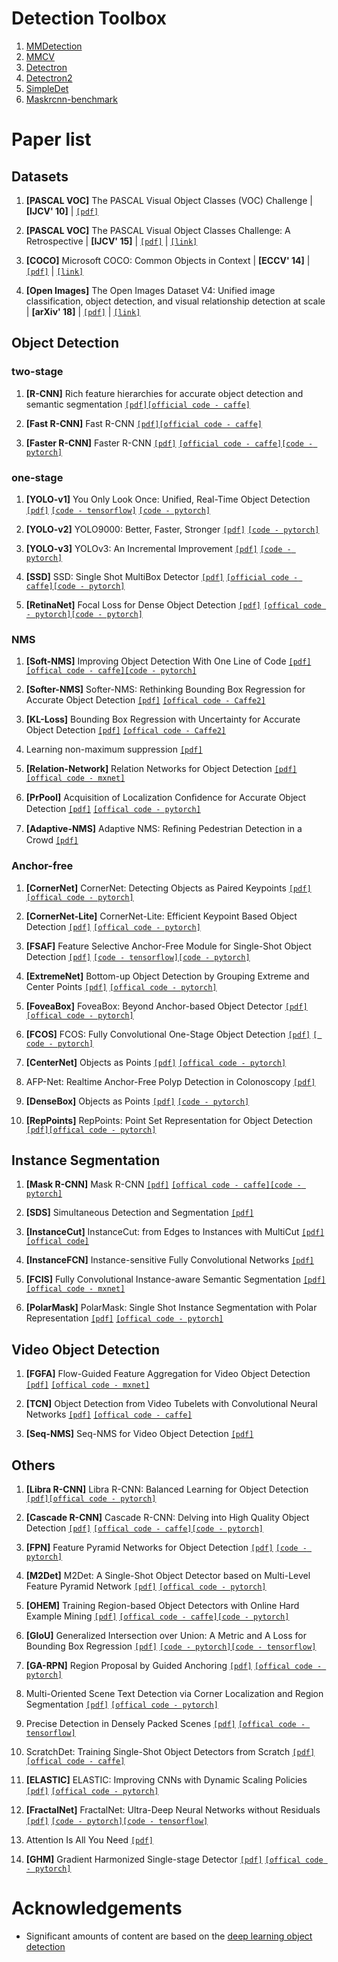 # Detection Toolbox
1. [MMDetection](https://github.com/open-mmlab/mmdetection)
2. [MMCV](https://github.com/open-mmlab/mmcv)
3. [Detectron](https://github.com/facebookresearch/Detectron/)
4. [Detectron2](https://github.com/facebookresearch/detectron2)
5. [SimpleDet](https://github.com/TuSimple/simpledet)
6. [Maskrcnn-benchmark](https://github.com/facebookresearch/maskrcnn-benchmark)

# Paper list

## Datasets
1. **[PASCAL VOC]** The PASCAL Visual Object Classes (VOC) Challenge | **[IJCV' 10]** | [`[pdf]`](http://host.robots.ox.ac.uk/pascal/VOC/pubs/everingham10.pdf)

2. **[PASCAL VOC]** The PASCAL Visual Object Classes Challenge: A Retrospective | **[IJCV' 15]** | [`[pdf]`](http://host.robots.ox.ac.uk/pascal/VOC/pubs/everingham15.pdf) | [`[link]`](http://host.robots.ox.ac.uk/pascal/VOC/)

3. **[COCO]** Microsoft COCO: Common Objects in Context | **[ECCV' 14]** | [`[pdf]`](https://arxiv.org/pdf/1405.0312.pdf) | [`[link]`](http://cocodataset.org/)

4. **[Open Images]** The Open Images Dataset V4: Unified image classification, object detection, and visual relationship detection at scale | **[arXiv' 18]** | [`[pdf]`](https://arxiv.org/pdf/1811.00982v1.pdf) | [`[link]`](https://storage.googleapis.com/openimages/web/index.html)


## Object Detection

### two-stage

1. **[R-CNN]** Rich feature hierarchies for accurate object detection and semantic segmentation [`[pdf]`](https://arxiv.org/pdf/1311.2524)[`[official code - caffe]`](https://github.com/rbgirshick/rcnn)

2. **[Fast R-CNN]** Fast R-CNN  [`[pdf]`](https://arxiv.org/pdf/1504.08083)[`[official code - caffe]`](https://github.com/rbgirshick/fast-rcnn)

3. **[Faster R-CNN]** Faster R-CNN  [`[pdf]`](https://arxiv.org/pdf/1506.01497) [`[official code - caffe]`](https://github.com/rbgirshick/py-faster-rcnn)[`[code - pytorch]`](https://github.com/chenyuntc/simple-faster-rcnn-pytorch)

### one-stage

1. **[YOLO-v1]** You Only Look Once: Unified, Real-Time Object Detection [`[pdf]`](https://arxiv.org/pdf/1506.02640) [`[code - tensorflow]`](https://github.com/JunshengFu/vehicle-detection) [`[code - pytorch]`](https://github.com/xiongzihua/pytorch-YOLO-v1)

2. **[YOLO-v2]** YOLO9000: Better, Faster, Stronger [`[pdf]`](https://arxiv.org/pdf/1612.08242) [`[code - pytorch]`](https://github.com/longcw/yolo2-pytorch)

3. **[YOLO-v3]** YOLOv3: An Incremental Improvement [`[pdf]`](https://pjreddie.com/media/files/papers/YOLOv3) [`[code - pytorch]`](https://github.com/eriklindernoren/PyTorch-YOLOv3)

4. **[SSD]** SSD: Single Shot MultiBox Detector [`[pdf]`](https://arxiv.org/pdf/1512.02325) [`[official code - caffe]`](https://github.com/weiliu89/caffe/tree/ssd)[`[code - pytorch]`](https://github.com/amdegroot/ssd.pytorch)


5. **[RetinaNet]** Focal Loss for Dense Object Detection [`[pdf]`](https://arxiv.org/pdf/1708.02002) [`[offical code - pytorch]`](https://github.com/facebookresearch/Detectron)[`[code - pytorch]`](https://github.com/yhenon/pytorch-retinanet)

### NMS
1. **[Soft-NMS]** Improving Object Detection With One Line of Code [`[pdf]`](https://arxiv.org/pdf/1704.04503) [`[offical code - caffe]`](https://github.com/bharatsingh430/soft-nms)[`[code - pytorch]`](https://github.com/wushuang01/soft-nms/blob/master/soft-nms.py)

2. **[Softer-NMS]** Softer-NMS: Rethinking Bounding Box Regression for Accurate Object Detection [`[pdf]`](https://arxiv.org/pdf/1809.08545v1) [`[offical code - Caffe2]`](https://github.com/yihui-he/softer-NMS)

3. **[KL-Loss]** Bounding Box Regression with Uncertainty for Accurate Object Detection [`[pdf]`](https://arxiv.org/pdf/1809.08545) [`[offical code - Caffe2]`](https://github.com/yihui-he/KL-Loss)

4. Learning non-maximum suppression [`[pdf]`](https://arxiv.org/pdf/1705.02950)

5. **[Relation-Network]** Relation Networks for Object Detection [`[pdf]`](https://arxiv.org/pdf/1711.11575) [`[offical code - mxnet]`](https://github.com/msracver/Relation-Networks-for-Object-Detection)

6. **[PrPool]** Acquisition of Localization Conﬁdence for Accurate Object Detection [`[pdf]`](https://arxiv.org/pdf/1807.11590) [`[offical code - pytorch]`](https://github.com/vacancy/PreciseRoIPooling)

7. **[Adaptive-NMS]** Adaptive NMS: Reﬁning Pedestrian Detection in a Crowd [`[pdf]`](https://arxiv.org/pdf/1904.03629) 


### Anchor-free
1. **[CornerNet]** CornerNet: Detecting Objects as Paired Keypoints [`[pdf]`](https://arxiv.org/pdf/1808.01244) [`[offical code - pytorch]`](https://github.com/princeton-vl/CornerNet)

2. **[CornerNet-Lite]** CornerNet-Lite: Efficient Keypoint Based Object Detection [`[pdf]`](https://arxiv.org/pdf/1904.08900) [`[offical code - pytorch]`](https://github.com/princeton-vl/CornerNet-Lite)

3. **[FSAF]** Feature Selective Anchor-Free Module for Single-Shot Object Detection [`[pdf]`](https://arxiv.org/pdf/1903.00621) [`[code - tensorflow]`](https://github.com/xuannianz/FSAF)[`[code - pytorch]`](https://github.com/hdjang/Feature-Selective-Anchor-Free-Module-for-Single-Shot-Object-Detection)

4. **[ExtremeNet]** Bottom-up Object Detection by Grouping Extreme and Center Points [`[pdf]`](https://arxiv.org/pdf/1901.08043) [`[offical code - pytorch]`](https://github.com/xingyizhou/ExtremeNet)

5. **[FoveaBox]** FoveaBox: Beyond Anchor-based Object Detector [`[pdf]`](https://arxiv.org/pdf/1904.03797) [`[offical code - pytorch]`](https://github.com/taokong/FoveaBox)

6. **[FCOS]** FCOS: Fully Convolutional One-Stage Object Detection [`[pdf]`](https://arxiv.org/pdf/1904.01355) [`[ code - pytorch]`](https://github.com/yqyao/FCOS_PLUS)

7. **[CenterNet]** Objects as Points [`[pdf]`](https://arxiv.org/pdf/1904.07850) [`[offical code - pytorch]`](https://github.com/xingyizhou/CenterNet)

8. AFP-Net: Realtime Anchor-Free Polyp Detection in Colonoscopy [`[pdf]`](https://arxiv.org/pdf/1909.02477)

9. **[DenseBox]** Objects as Points [`[pdf]`](https://arxiv.org/pdf/1509.04874) [`[code - pytorch]`](https://github.com/CaptainEven/DenseBox)

10. **[RepPoints]** RepPoints: Point Set Representation for Object Detection [`[pdf]`](https://arxiv.org/pdf/1904.11490)[`[offical code - pytorch]`](https://github.com/microsoft/RepPoints)

## Instance Segmentation
1. **[Mask R-CNN]** Mask R-CNN [`[pdf]`](https://arxiv.org/pdf/1703.06870) [`[offical code - caffe]`](https://github.com/facebookresearch/Detectron)[`[code - pytorch]`](https://github.com/multimodallearning/pytorch-mask-rcnn)

2. **[SDS]** Simultaneous Detection and Segmentation [`[pdf]`](https://arxiv.org/abs/1407.1808)

3. **[InstanceCut]** InstanceCut: from Edges to Instances with MultiCut [`[pdf]`](https://arxiv.org/abs/1611.08272)[`[offical code]`](https://github.com/mrlooi/multicut_inference)

3. **[InstanceFCN]** Instance-sensitive Fully Convolutional Networks [`[pdf]`](https://arxiv.org/abs/1603.08678)

4. **[FCIS]** Fully Convolutional Instance-aware Semantic Segmentation [`[pdf]`](https://arxiv.org/abs/1611.07709) [`[offical code - mxnet]`](https://github.com/msracver/FCIS)

5. **[PolarMask]** PolarMask: Single Shot Instance Segmentation with Polar Representation [`[pdf]`](https://arxiv.org/abs/1909.13226) [`[offical code - pytorch]`](https://github.com/xieenze/PolarMask)

## Video Object Detection
1. **[FGFA]** Flow-Guided Feature Aggregation for Video Object Detection [`[pdf]`](https://arxiv.org/abs/1703.10025) [`[offical code - mxnet]`](https://github.com/msracver/Flow-Guided-Feature-Aggregation)

2. **[TCN]** Object Detection from Video Tubelets with Convolutional Neural Networks [`[pdf]`](https://arxiv.org/abs/1604.04053) [`[offical code - caffe]`](https://github.com/myfavouritekk/vdetlib)

3. **[Seq-NMS]** Seq-NMS for Video Object Detection [`[pdf]`](https://arxiv.org/abs/1602.08465)

## Others
1. **[Libra R-CNN]** Libra R-CNN: Balanced Learning for Object Detection [`[pdf]`](https://arxiv.org/pdf/1904.02701)[`[offical code - pytorch]`](https://github.com/OceanPang/Libra_R-CNN)

2. **[Cascade R-CNN]** Cascade R-CNN: Delving into High Quality Object Detection [`[pdf]`](https://arxiv.org/pdf/1712.00726) [`[offical code - caffe]`](https://github.com/zhaoweicai/cascade-rcnn)[`[code - pytorch]`](https://github.com/guoruoqian/cascade-rcnn_Pytorch)

3. **[FPN]** Feature Pyramid Networks for Object Detection [`[pdf]`](https://arxiv.org/pdf/1612.03144) [`[code - pytorch]`](https://github.com/jwyang/fpn.pytorch)

4. **[M2Det]** M2Det: A Single-Shot Object Detector based on Multi-Level Feature Pyramid Network [`[pdf]`](https://arxiv.org/pdf/1811.04533) [`[offical code - pytorch]`](https://github.com/qijiezhao/M2Det)

5. **[OHEM]** Training Region-based Object Detectors with Online Hard Example Mining [`[pdf]`](https://arxiv.org/pdf/1604.03540) [`[offical code - caffe]`](https://github.com/abhi2610/ohem)[`[code - pytorch]`](https://github.com/gurkirt/FPN.pytorch1.0)

6. **[GIoU]** Generalized Intersection over Union: A Metric and A Loss for Bounding Box Regression [`[pdf]`](https://arxiv.org/pdf/1902.09630) [`[code - pytorch]`](https://github.com/diggerdu/Generalized-Intersection-over-Union)[`[code - tensorflow]`](https://github.com/generalized-iou/g-tensorflow-models)

7. **[GA-RPN]** Region Proposal by Guided Anchoring [`[pdf]`](https://arxiv.org/pdf/1901.03278) [`[offical code - pytorch]`](https://github.com/open-mmlab/mmdetection)

8. Multi-Oriented Scene Text Detection via Corner Localization and Region Segmentation [`[pdf]`](https://arxiv.org/pdf/1802.08948) [`[offical code - pytorch]`](https://github.com/lvpengyuan/corner)

9. Precise Detection in Densely Packed Scenes [`[pdf]`](https://arxiv.org/abs/1904.00853) [`[offical code - tensorflow]`](http://www.github.com/eg4000/SKU110K_CVPR19)

10. ScratchDet: Training Single-Shot Object Detectors from Scratch [`[pdf]`](https://arxiv.org/abs/1810.08425) [`[offical code - caffe]`](https://github.com/KimSoybean/ScratchDet)

11. **[ELASTIC]** ELASTIC: Improving CNNs with Dynamic Scaling Policies [`[pdf]`](https://arxiv.org/abs/1812.05262) [`[offical code - pytorch]`](https://github.com/allenai/elastic)

12. **[FractalNet]** FractalNet: Ultra-Deep Neural Networks without Residuals [`[pdf]`](https://arxiv.org/abs/1605.07648) [`[code - pytorch]`](https://github.com/khanrc/pt.fractalnet)[`[code - tensorflow]`](https://github.com/snf/keras-fractalnet)

13. Attention Is All You Need [`[pdf]`](https://arxiv.org/abs/1706.03762)

14. **[GHM]** Gradient Harmonized Single-stage Detector [`[pdf]`](https://arxiv.org/abs/1811.05181) [`[offical code - pytorch]`](https://github.com/libuyu/GHM_Detection)


# Acknowledgements
- Significant amounts of content are based on the [deep learning object detection](https://github.com/hoya012/deep_learning_object_detection)